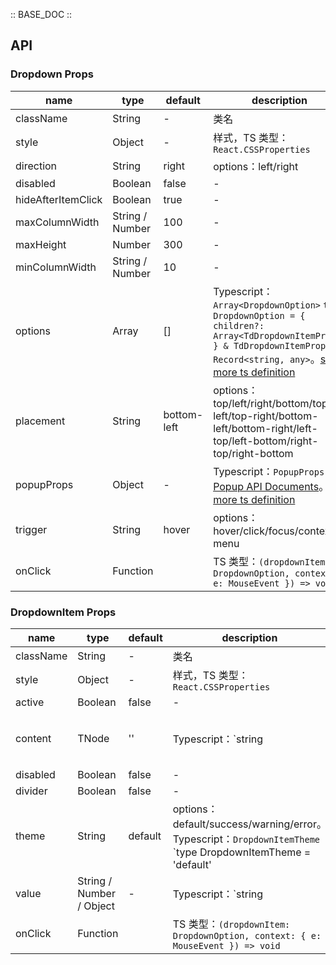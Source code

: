 :: BASE_DOC ::

## API
### Dropdown Props

name | type | default | description | required
-- | -- | -- | -- | --
className | String | - | 类名 | N
style | Object | - | 样式，TS 类型：`React.CSSProperties` | N
direction | String | right | options：left/right | N
disabled | Boolean | false | \- | N
hideAfterItemClick | Boolean | true | \- | N
maxColumnWidth | String / Number | 100 | \- | N
maxHeight | Number | 300 | \- | N
minColumnWidth | String / Number | 10 | \- | N
options | Array | [] | Typescript：`Array<DropdownOption>` `type DropdownOption = { children?: Array<TdDropdownItemProps> } & TdDropdownItemProps & Record<string, any>`。[see more ts definition](https://github.com/Tencent/tdesign-react/blob/develop/src/dropdown/type.ts) | N
placement | String | bottom-left | options：top/left/right/bottom/top-left/top-right/bottom-left/bottom-right/left-top/left-bottom/right-top/right-bottom | N
popupProps | Object | - | Typescript：`PopupProps`，[Popup API Documents](./popup?tab=api)。[see more ts definition](https://github.com/Tencent/tdesign-react/blob/develop/src/dropdown/type.ts) | N
trigger | String | hover | options：hover/click/focus/context-menu | N
onClick | Function |  | TS 类型：`(dropdownItem: DropdownOption, context: { e: MouseEvent }) => void`<br/> | N

### DropdownItem Props

name | type | default | description | required
-- | -- | -- | -- | --
className | String | - | 类名 | N
style | Object | - | 样式，TS 类型：`React.CSSProperties` | N
active | Boolean | false | \- | N
content | TNode | '' | Typescript：`string | TNode`。[see more ts definition](https://github.com/Tencent/tdesign-react/blob/develop/src/common.ts) | N
disabled | Boolean | false | \- | N
divider | Boolean | false | \- | N
theme | String | default | options：default/success/warning/error。Typescript：`DropdownItemTheme` `type DropdownItemTheme = 'default' | 'success' | 'warning' | 'error'`。[see more ts definition](https://github.com/Tencent/tdesign-react/blob/develop/src/dropdown/type.ts) | N
value | String / Number / Object | - | Typescript：`string | number | { [key: string]: any }` | N
onClick | Function |  | TS 类型：`(dropdownItem: DropdownOption, context: { e: MouseEvent }) => void`<br/> | N
